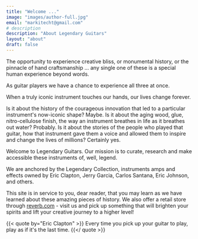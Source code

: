 ```yaml
---
title: "Welcome ..."
image: "images/author-full.jpg"
email: "markitecht@gmail.com"
# description
description: "About Legendary Guitars"
layout: "about"
draft: false
---
```


The opportunity to experience creative bliss, or monumental history, or the pinnacle of hand craftsmanship ... any single one of these is a special human experience beyond words.

As guitar players we have a chance to experience all three at once.

When a truly iconic instrument touches our hands, our lives change forever.

Is it about the history of the courageous innovation that led to a particular instrument's now-iconic shape? Maybe. Is it about the aging wood, glue, nitro-cellulose finish, the way an instrument breathes in life as it breathes out water? Probably. Is it about the stories of the people who played that guitar, how that instrument gave them a voice and allowed them to inspire and change the lives of millions? Certainly yes.

Welcome to Legendary Guitars. Our mission is to curate, research and make accessible these instruments of, well, legend.

We are anchored by the Legendary Collection, instruments amps and effects owned by Eric Clapton, Jerry Garcia, Carlos Santana, Eric Johnson, and others.

This site is in service to you, dear reader, that you may learn as we have learned about these amazing pieces of history. We also offer a retail store through [reverb.com](https://reverb.com/shop/legendary-guitars-usa) - visit us and pick up something that will brighten your spirits and lift your creative journey to a higher level!

{{< quote by="Eric Clapton" >}}
Every time you pick up your guitar to play, play as if it's the last time.
{{</ quote >}}
